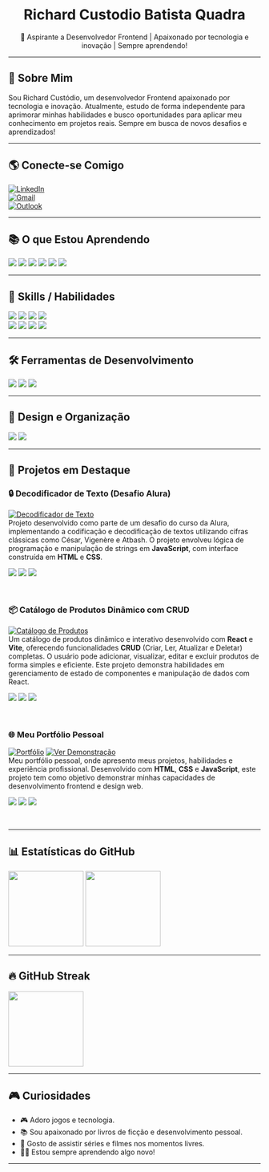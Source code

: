 <!-- Profile Header / Cabeçalho do Perfil -->
<h1 align="center">
    Richard Custodio Batista Quadra  
</h1>

<p align="center">
    🚀 Aspirante a Desenvolvedor Frontend | Apaixonado por tecnologia e inovação | Sempre aprendendo!
</p>

---

## 🚀 Sobre Mim  
Sou Richard Custódio, um desenvolvedor Frontend apaixonado por tecnologia e inovação. Atualmente, estudo de forma independente para aprimorar minhas habilidades e busco oportunidades para aplicar meu conhecimento em projetos reais. Sempre em busca de novos desafios e aprendizados!

---

## 🌎 Conecte-se Comigo   
[![LinkedIn](https://img.shields.io/badge/LinkedIn-0077B5?style=for-the-badge&logo=linkedin&logoColor=white)](https://www.linkedin.com/in/richard-custodio-batista-quadra-279391312/)  
[![Gmail](https://img.shields.io/badge/Gmail-D14836?style=for-the-badge&logo=gmail&logoColor=white)](mailto:rc.custodio078@gmail.com)  
[![Outlook](https://img.shields.io/badge/Outlook-0078D4?style=for-the-badge&logo=microsoft-outlook&logoColor=white)](mailto:rc.custodio@outlook.com)  

---

## 📚 O que Estou Aprendendo  
<p align="left">
  <img src="https://img.shields.io/badge/HTML5-E34F26?style=for-the-badge&logo=html5&logoColor=white" />
  <img src="https://img.shields.io/badge/CSS3-1572B6?style=for-the-badge&logo=css3&logoColor=white" />
  <img src="https://img.shields.io/badge/JavaScript-F7DF1E?style=for-the-badge&logo=javascript&logoColor=black" />
  <img src="https://img.shields.io/badge/React-61DAFB?style=for-the-badge&logo=react&logoColor=black" />
  <img src="https://img.shields.io/badge/TypeScript-3178C6?style=for-the-badge&logo=typescript&logoColor=white" />
  <img src="https://img.shields.io/badge/Redux-764ABC?style=for-the-badge&logo=redux&logoColor=white" />
</p>

---

## 🏅 Skills / Habilidades

<p align="left">
  <img src="https://img.shields.io/badge/HTML5-Básico-orange?style=for-the-badge&logo=html5&logoColor=white" />
  <img src="https://img.shields.io/badge/CSS3-Básico-blue?style=for-the-badge&logo=css3&logoColor=white" />
  <img src="https://img.shields.io/badge/JavaScript-Básico-yellow?style=for-the-badge&logo=javascript&logoColor=black" />
  <img src="https://img.shields.io/badge/React.js-Básico-blue?style=for-the-badge&logo=react&logoColor=white" />
  <br>
  <img src="https://img.shields.io/badge/TypeScript-Aprendendo-yellow?style=for-the-badge&logo=typescript&logoColor=white" />
  <img src="https://img.shields.io/badge/Redux-Aprendendo-orange?style=for-the-badge&logo=redux&logoColor=white" />
  <img src="https://img.shields.io/badge/MySQL-Aprendendo-blueviolet?style=for-the-badge&logo=mysql&logoColor=white" />
  <img src="https://img.shields.io/badge/Git-Básico-lightgrey?style=for-the-badge&logo=git&logoColor=white" />
</p>

---

## 🛠️ Ferramentas de Desenvolvimento  
<p align="left">
  <img src="https://img.shields.io/badge/VS%20Code-007ACC?style=for-the-badge&logo=visual-studio-code&logoColor=white" />
  <img src="https://img.shields.io/badge/Git-F05032?style=for-the-badge&logo=git&logoColor=white" />
  <img src="https://img.shields.io/badge/GitHub-181717?style=for-the-badge&logo=github&logoColor=white" />
</p>

---

## 🎨 Design e Organização  
<p align="left">
  <img src="https://img.shields.io/badge/Figma-F24E1E?style=for-the-badge&logo=figma&logoColor=white" />
  <img src="https://img.shields.io/badge/Trello-0052CC?style=for-the-badge&logo=trello&logoColor=white" />
</p>

---

## 🎯 Projetos em Destaque

### 🔒 Decodificador de Texto (Desafio Alura)
[![Decodificador de Texto](https://img.shields.io/badge/Ver%20Código-blue?style=for-the-badge&logo=github)](https://github.com/richardcustodio/Decodificador-de-Texto)
<br>
Projeto desenvolvido como parte de um desafio do curso da Alura, implementando a codificação e decodificação de textos utilizando cifras clássicas como César, Vigenère e Atbash. O projeto envolveu lógica de programação e manipulação de strings em **JavaScript**, com interface construída em **HTML** e **CSS**.
<p align="left">
  <img src="https://img.shields.io/badge/HTML5-E34F26?style=for-the-badge&logo=html5&logoColor=white" />
  <img src="https://img.shields.io/badge/CSS3-1572B6?style=for-the-badge&logo=css3&logoColor=white" />
  <img src="https://img.shields.io/badge/JavaScript-F7DF1E?style=for-the-badge&logo=javascript&logoColor=black" />
</p>
<br>

### 📦 Catálogo de Produtos Dinâmico com CRUD
[![Catálogo de Produtos](https://img.shields.io/badge/Ver%20Código-blue?style=for-the-badge&logo=github)](https://github.com/richardcustodio/Catalogo-de-Produtos)
<br>
Um catálogo de produtos dinâmico e interativo desenvolvido com **React** e **Vite**, oferecendo funcionalidades **CRUD** (Criar, Ler, Atualizar e Deletar) completas. O usuário pode adicionar, visualizar, editar e excluir produtos de forma simples e eficiente. Este projeto demonstra habilidades em gerenciamento de estado de componentes e manipulação de dados com React.
<p align="left">
  <img src="https://img.shields.io/badge/React-61DAFB?style=for-the-badge&logo=react&logoColor=black" />
  <img src="https://img.shields.io/badge/JavaScript-F7DF1E?style=for-the-badge&logo=javascript&logoColor=black" />
  <img src="https://img.shields.io/badge/Vite-B73BFE?style=for-the-badge&logo=vite&logoColor=white" />
</p>
<br>

### 🌐 Meu Portfólio Pessoal
[![Portfólio](https://img.shields.io/badge/Ver%20Código-blue?style=for-the-badge&logo=github)](https://github.com/richardcustodio/Portfolio)
[![Ver Demonstração](https://img.shields.io/badge/Ver%20Demonstração-green?style=for-the-badge&logo=web)](https://richardcustodio.github.io/Portfolio/)
<br>
Meu portfólio pessoal, onde apresento meus projetos, habilidades e experiência profissional. Desenvolvido com **HTML**, **CSS** e **JavaScript**, este projeto tem como objetivo demonstrar minhas capacidades de desenvolvimento frontend e design web.
<p align="left">
  <img src="https://img.shields.io/badge/HTML5-E34F26?style=for-the-badge&logo=html5&logoColor=white" />
  <img src="https://img.shields.io/badge/CSS3-1572B6?style=for-the-badge&logo=css3&logoColor=white" />
  <img src="https://img.shields.io/badge/JavaScript-F7DF1E?style=for-the-badge&logo=javascript&logoColor=black" />
</p>
<br>

---

## 📊 Estatísticas do GitHub  
<div align="left">
    <img src="https://github-readme-stats.vercel.app/api?username=richardcustodio&show_icons=true&theme=tokyonight" height="150px">
    <img src="https://github-readme-stats.vercel.app/api/top-langs/?username=richardcustodio&layout=compact&theme=tokyonight" height="150px">
</div>  

---

## 🔥 GitHub Streak  
<div align="left">
    <img src="https://streak-stats.demolab.com?user=richardcustodio&theme=tokyonight&hide_border=true" height="150px">
</div> 

---

## 🎮 Curiosidades  
- 🎮 Adoro jogos e tecnologia.  
- 📚 Sou apaixonado por livros de ficção e desenvolvimento pessoal.  
- 🎥 Gosto de assistir séries e filmes nos momentos livres.  
- 🧙️‍♂️ Estou sempre aprendendo algo novo!  

---
